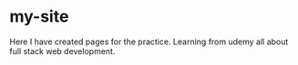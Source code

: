 # my-site
Here I have created pages for the practice.
Learning from udemy all about full stack web development.
